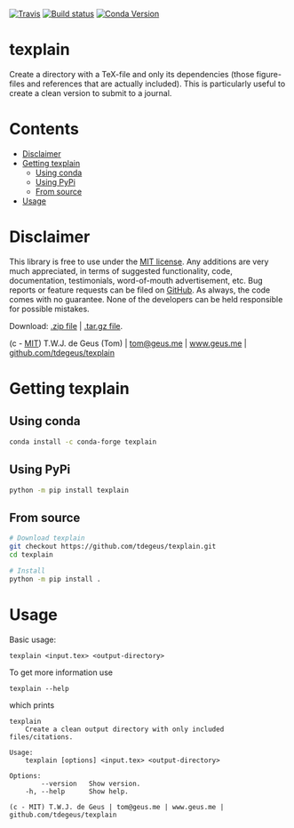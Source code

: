 [![Travis](https://travis-ci.com/tdegeus/texplain.svg?branch=master)](https://travis-ci.com/tdegeus/texplain)
[![Build status](https://ci.appveyor.com/api/projects/status/jro7k8cm82v82q03?svg=true)](https://ci.appveyor.com/project/tdegeus/texplain)
[![Conda Version](https://img.shields.io/conda/vn/conda-forge/texplain.svg)](https://anaconda.org/conda-forge/texplain)

# texplain

Create a directory with a TeX-file and only its dependencies (those figure-files and references that are actually included). This is particularly useful to create a clean version to submit to a journal.

# Contents

<!-- MarkdownTOC -->

- [Disclaimer](#disclaimer)
- [Getting texplain](#getting-texplain)
    - [Using conda](#using-conda)
    - [Using PyPi](#using-pypi)
    - [From source](#from-source)
- [Usage](#usage)

<!-- /MarkdownTOC -->

# Disclaimer

This library is free to use under the [MIT license](https://github.com/tdegeus/texplain/blob/master/LICENSE). Any additions are very much appreciated, in terms of suggested functionality, code, documentation, testimonials, word-of-mouth advertisement, etc. Bug reports or feature requests can be filed on [GitHub](https://github.com/tdegeus/texplain). As always, the code comes with no guarantee. None of the developers can be held responsible for possible mistakes.

Download: [.zip file](https://github.com/tdegeus/texplain/zipball/master) | [.tar.gz file](https://github.com/tdegeus/texplain/tarball/master).

(c - [MIT](https://github.com/tdegeus/texplain/blob/master/LICENSE)) T.W.J. de Geus (Tom) | tom@geus.me | www.geus.me | [github.com/tdegeus/texplain](https://github.com/tdegeus/texplain)

# Getting texplain

## Using conda

```bash
conda install -c conda-forge texplain
```

## Using PyPi

```bash
python -m pip install texplain
```

## From source

```bash
# Download texplain
git checkout https://github.com/tdegeus/texplain.git
cd texplain

# Install
python -m pip install .
```

# Usage

Basic usage:

```none
texplain <input.tex> <output-directory>
```

To get more information use

```none
texplain --help
```

which prints

```none
texplain
    Create a clean output directory with only included files/citations.

Usage:
    texplain [options] <input.tex> <output-directory>

Options:
        --version   Show version.
    -h, --help      Show help.

(c - MIT) T.W.J. de Geus | tom@geus.me | www.geus.me | github.com/tdegeus/texplain
```
